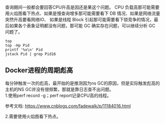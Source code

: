
查询期间一般都会要回答CPU升高是因还是果这个问题。
CPU 负载高那可能需要用火焰图看下热点、如果是慢查询增多那可能需要看下 DB 情况、如果是网络流量突然升高要看网络IO、
如果是线程 Block 引起那可能需要看下锁竞争的情况，最后如果各个表象证明都没有问题，那可能 GC 确实存在问题，可以继续分析 GC 问题了。

```shell 
top
top -Hp Pid
printf '%x\n' Pid
jstack Pid | grep Pid16
```

## Docker进程的周期彪高
每分钟触发一次的彪高，最开始的是推测因为ns GC的原因，但是实际触发彪高的主机的NS GC并没有很频繁，那就是靠日志查不出问题。  
1.使用perf record -g；perf report记录CPU高的线程。

参考文档:
https://www.cnblogs.com/fadewalk/p/11184016.html

2.需要使用火焰图看下热点。  
